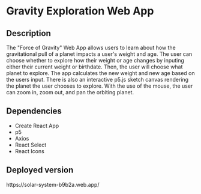 <h1>Gravity Exploration Web App</h1>

<h2>Description</h2>
The "Force of Gravity" Web App allows users to learn about how the gravitational pull of a planet impacts a user's weight and age. The user can choose whether to explore how their weight or age changes by inputing either their current weight or birthdate. Then, the user will choose what planet to explore. The app calculates the new weight and new age based on the users input. There is also an interactive p5.js sketch canvas rendering the planet the user chooses to explore. With the use of the mouse, the user can zoom in, zoom out, and pan the orbiting planet.

<h2>Dependencies</h2>
<ul>
<li>Create React App</li>
<li>p5</li>
<li>Axios</li>
<li>React Select</li>
<li>React Icons</li>
</ul>

<h2>Deployed version</h2>
https://solar-system-b9b2a.web.app/
